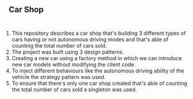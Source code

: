 ## &nbsp;&nbsp;&nbsp;Car Shop<br><br>

1. This repository describes a car shop that's building 3 different types of cars having or not autonomous driving modes and that's able of counting the total number of cars sold.
2. The project was built using 3 design patterns.
3. Creating a new car using a factory method in which we can introduce new car models without modifying the client code.
4. To inject different behaviours like the autonomous driving ability of the vehicle the strategy pattern was used.
5. To ensure that there's only one car shop created that's able of counting the total number of cars sold a singleton was used.